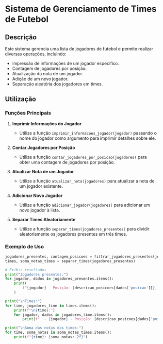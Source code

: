 # Sistema de Gerenciamento de Times de Futebol

## Descrição

Este sistema gerencia uma lista de jogadores de futebol e permite realizar diversas operações, incluindo:

- Impressão de informações de um jogador específico.
- Contagem de jogadores por posição.
- Atualização da nota de um jogador.
- Adição de um novo jogador.
- Separação aleatória dos jogadores em times.

## Utilização

### Funções Principais

1. **Imprimir Informações do Jogador**
   - Utilize a função `imprimir_informacoes_jogador(jogador)` passando o nome do jogador como argumento para imprimir detalhes sobre ele.

2. **Contar Jogadores por Posição**
   - Utilize a função `contar_jogadores_por_posicao(jogadores)` para obter uma contagem de jogadores por posição.

3. **Atualizar Nota de um Jogador**
   - Utilize a função `atualizar_nota(jogadores)` para atualizar a nota de um jogador existente.

4. **Adicionar Novo Jogador**
   - Utilize a função `adicionar_jogador(jogadores)` para adicionar um novo jogador à lista.

5. **Separar Times Aleatoriamente**
   - Utilize a função `separar_times(jogadores_presentes)` para dividir aleatoriamente os jogadores presentes em três times.

### Exemplo de Uso

```python
jogadores_presentes, contagem_posicoes = filtrar_jogadores_presentes(jogadores)
times, soma_notas_times = separar_times(jogadores_presentes)

# Exibir resultados
print("Jogadores presentes:")
for jogador, dados in jogadores_presentes.items():
    print(
        f"{jogador} - Posição: {descricao_posicoes[dados['posicao']]}, Nota: {dados['nota']:.2f}"
    )

print("\nTimes:")
for time, jogadores_time in times.items():
    print(f"\n{time}:")
    for jogador, dados in jogadores_time.items():
        print(f"  - {jogador} - Posição: {descricao_posicoes[dados['posicao']]}")

print("\nSoma das notas dos times:")
for time, soma_notas in soma_notas_times.items():
    print(f"{time}: {soma_notas:.2f}")

